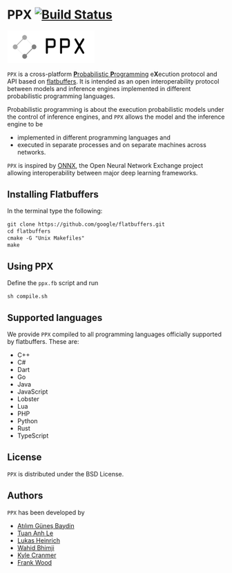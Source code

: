 # PPX [![Build Status](https://travis-ci.org/probprog/ppx.svg?branch=master)](https://travis-ci.org/probprog/ppx)

<p align="left"><img width="40%" src="docs/ppx_logo.png" /></p>

`PPX` is a cross-platform [**P**robabilistic **P**rogramming](http://www.probabilistic-programming.org) e**X**ecution protocol and API based on [flatbuffers](https://google.github.io/flatbuffers/). It is intended as an open interoperability protocol between models and inference engines implemented in different probabilistic programming languages.

Probabilistic programming is about the execution probabilistic models under the control of inference engines, and `PPX` allows the model and the inference engine to be
* implemented in different programming languages and
* executed in separate processes and on separate machines across networks.

`PPX` is inspired by [ONNX](https://onnx.ai/), the Open Neural Network Exchange project allowing interoperability between major deep learning frameworks.

## Installing Flatbuffers

In the terminal type the following:

```
git clone https://github.com/google/flatbuffers.git
cd flatbuffers
cmake -G "Unix Makefiles"
make
```

## Using PPX

Define the `ppx.fb` script and run 
```shell
sh compile.sh
```

## Supported languages

We provide `PPX` compiled to all programming languages officially supported by flatbuffers. These are:

* C++
* C#
* Dart
* Go
* Java
* JavaScript
* Lobster
* Lua
* PHP
* Python
* Rust
* TypeScript

## License

`PPX` is distributed under the BSD License.

## Authors

`PPX` has been developed by

* [Atılım Güneş Baydin](http://www.robots.ox.ac.uk/~gunes/)
* [Tuan Anh Le](http://www.tuananhle.co.uk/)
* [Lukas Heinrich](http://www.lukasheinrich.com/)
* [Wahid Bhimji](http://www.nersc.gov/about/nersc-staff/data-analytics-services/wahid-bhimji/)
* [Kyle Cranmer](http://theoryandpractice.org/)
* [Frank Wood](http://www.cs.ubc.ca/~fwood/index.html)
